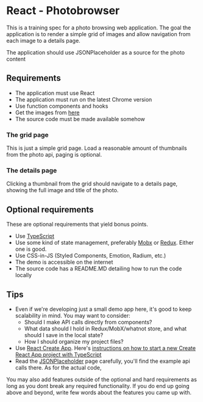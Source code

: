 # React - Photobrowser
This is a training spec for a photo browsing web application. The goal the application is to render a simple grid of images and allow navigation from each image to a details page.

The application should use JSONPlaceholder as a source for the photo content

## Requirements
* The application must use React
* The application must run on the latest Chrome version
* Use function components and hooks
* Get the images from [here](http://jsonplaceholder.typicode.com/photos)
* The source code must be made available somehow

### The grid page
This is just a simple grid page. Load a reasonable amount of thumbnails from the photo api, paging is optional.

### The details page
Clicking a thumbnail from the grid should navigate to a details page, showing the full image and title of the photo.


## Optional requirements
These are optional requirements that yield bonus points.

* Use [TypeScript](https://www.typescriptlang.org/)
* Use some kind of state management, preferably [Mobx](https://mobx.js.org/) or [Redux](https://mobx.js.org/). Either one is good.
* Use CSS-in-JS (Styled Components, Emotion, Radium, etc.)
* The demo is accessible on the internet
* The source code has a README.MD detailing how to run the code locally

## Tips
* Even if we're developing just a small demo app here, it's good to keep scalability in mind. You may want to consider:
  * Should I make API calls directly from components?
  * What data should I hold in Redux/MobX/whatnot store, and what should I save in the local state?
  * How I should organize my project files?
* Use [React Create App](https://create-react-app.dev/). Here's [instructions on how to start a new Create React App project with TypeScript](https://create-react-app.dev/docs/adding-typescript/)
* Read the [JSONPlaceholder](http://jsonplaceholder.typicode.com/) page carefully, you'll find the example api calls there. As for the actual code, 

You may also add features outside of the optional and hard requirements as long as you dont break any required functionality. If you do end up going above and beyond, write few words about the features you came up with.